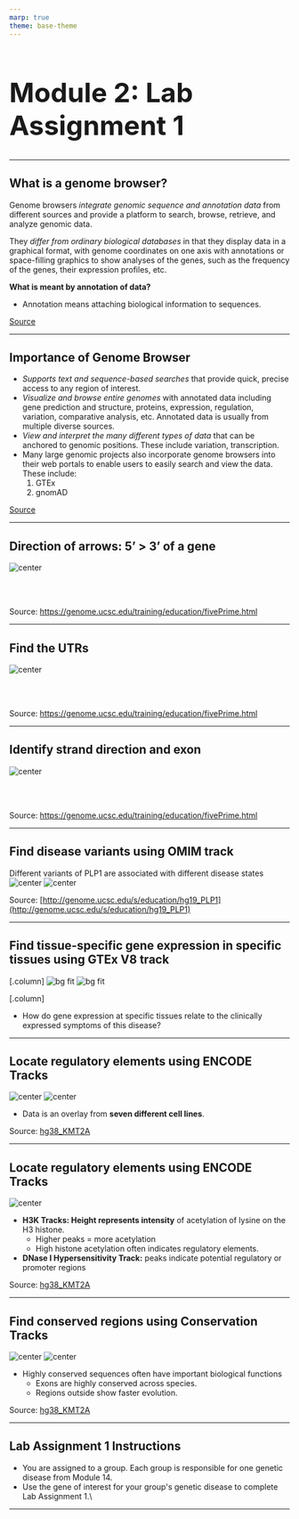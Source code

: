 ```yaml
---
marp: true
theme: base-theme
---
```

<style scoped>
h1 {
  font-weight: bold;
  font-size: 48;
}
</style>
# Module 2: Lab Assignment 1
---

## What is a genome browser?

Genome browsers *integrate genomic sequence and annotation data* from different sources and provide a platform to search, browse, retrieve, and analyze genomic data.

They *differ from ordinary biological databases* in that they display data in a graphical format, with genome coordinates on one axis with annotations or space-filling graphics to show analyses of the genes, such as the frequency of the genes, their expression profiles, etc.


**What is meant by annotation of data?**

- Annotation means attaching biological information to sequences.


[Source](https://www.youtube.com/watch?v=s3JkAEAhkt8)

---

## Importance of Genome Browser

- *Supports text and sequence-based searches* that provide quick, precise access to any region of interest.
- *Visualize and browse entire genomes* with annotated data including gene prediction and structure, proteins, expression, regulation, variation, comparative analysis, etc. Annotated data is usually from multiple diverse sources.
- *View and interpret the many different types of data* that can be anchored to genomic positions. These include variation, transcription.
- Many large genomic projects also incorporate genome browsers into their web portals to enable users to easily search and view the data. These include:
    1. GTEx
    2. gnomAD

[Source](https://www.youtube.com/watch?v=s3JkAEAhkt8)

---

## Direction of arrows: 5’ > 3’ of a gene

![center](../../img/assignment_1/image.png)
 
<br>
<br>

Source: https://genome.ucsc.edu/training/education/fivePrime.html

---

## Find the UTRs

![center](../../img/assignment_1/image%201.png)
 
<br>
<br>

Source: https://genome.ucsc.edu/training/education/fivePrime.html

---

## Identify strand direction and exon

![center](../../img/assignment_1/image%202.png)
 
<br>
<br>


Source: https://genome.ucsc.edu/training/education/fivePrime.html

---

## Find disease variants using OMIM track

Different variants of PLP1 are associated with different disease states
![center](../../img/assignment_1/image%203.png)
![center](../../img/assignment_1/image%204.png)

Source: [http://genome.ucsc.edu/s/education/hg19_PLP1](http://genome.ucsc.edu/s/education/hg19_PLP1)

---

## Find tissue-specific gene expression in specific tissues using GTEx V8 track

[.column]
![bg fit](../../img/assignment_1/image%205.png)
![bg fit](../../img/assignment_1/image%206.png)

[.column]
- How do gene expression at specific tissues relate to the clinically expressed symptoms of this disease?

---

## Locate regulatory elements using ENCODE Tracks

![center](../../img/assignment_1/image%207.png)
![center](../../img/assignment_1/image%208.png)

- Data is an overlay from **seven different cell lines**.

Source: [hg38_KMT2A](https://genome.ucsc.edu/s/alicewchen/hg38_KMT2A)

---
## Locate regulatory elements using ENCODE Tracks

![center](../../img/assignment_1/image%208.png)

- **H3K Tracks: Height represents intensity** of acetylation of lysine on the H3 histone.
    - Higher peaks = more acetylation
    - High histone acetylation often indicates regulatory elements.
- **DNase I Hypersensitivity Track:** peaks indicate potential regulatory or promoter regions

Source: [hg38_KMT2A](https://genome.ucsc.edu/s/alicewchen/hg38_KMT2A)

---

## Find conserved regions using Conservation Tracks

![center](../../img/assignment_1/image%209.png)
![center](../../img/assignment_1/image%2010.png)

- Highly conserved sequences often have important biological functions
    - Exons are highly conserved across species.
    - Regions outside show faster evolution.

Source: [hg38_KMT2A](https://genome.ucsc.edu/s/alicewchen/hg38_KMT2A)

---

## Lab Assignment 1 Instructions

- You are assigned to a group.  Each group is responsible for one genetic disease from Module 14.
- Use the gene of interest for your group's genetic disease to complete Lab Assignment 1.\


---